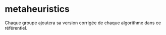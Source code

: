# metaheuristics
Chaque groupe ajoutera sa version corrigée de chaque algorithme dans ce référentiel.
